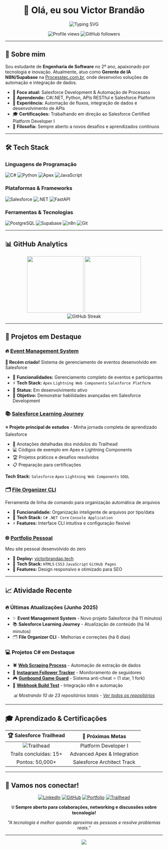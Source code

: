 <h1 align="center">👋 Olá, eu sou Victor Brandão</h1>

<p align="center">
  <img src="https://readme-typing-svg.herokuapp.com?font=Fira+Code&pause=1000&color=2E9EF7&center=true&vCenter=true&width=435&lines=Estudante+de+Engenharia+de+Software;Desenvolvedor+em+Forma%C3%A7%C3%A3o;Apaixonado+por+Tecnologia;Especialista+em+Automa%C3%A7%C3%A3o" alt="Typing SVG" />
</p>

<p align="center">
  <img src="https://komarev.com/ghpvc/?username=victorbrandaao&color=blue&style=flat-square" alt="Profile views" />
  <img src="https://img.shields.io/github/followers/victorbrandaao?style=flat-square&color=blue" alt="GitHub followers" />
</p>

---

## 🚀 Sobre mim

Sou estudante de **Engenharia de Software** no 2º ano, apaixonado por tecnologia e inovação. Atualmente, atuo como **Gerente de IA N8N/Supabase** na [Processtec.com.br](https://processtec.com.br), onde desenvolvo soluções de automação e integração de dados.

- 🎯 **Foco atual:** Salesforce Development & Automação de Processos
- 🌱 **Aprendendo:** C#/.NET, Python, APIs RESTful e Salesforce Platform
- 💼 **Experiência:** Automação de fluxos, integração de dados e desenvolvimento de APIs
- 🎓 **Certificações:** Trabalhando em direção ao Salesforce Certified Platform Developer I
- 💬 **Filosofia:** Sempre aberto a novos desafios e aprendizados contínuos

---

## 🛠️ Tech Stack

### **Linguagens de Programação**
![C#](https://img.shields.io/badge/C%23-239120?style=for-the-badge&logo=c-sharp&logoColor=white)
![Python](https://img.shields.io/badge/Python-3776AB?style=for-the-badge&logo=python&logoColor=white)
![Apex](https://img.shields.io/badge/Apex-00A1E0?style=for-the-badge&logo=salesforce&logoColor=white)
![JavaScript](https://img.shields.io/badge/JavaScript-F7DF1E?style=for-the-badge&logo=javascript&logoColor=black)

### **Plataformas & Frameworks**
![Salesforce](https://img.shields.io/badge/Salesforce-00A1E0?style=for-the-badge&logo=salesforce&logoColor=white)
![.NET](https://img.shields.io/badge/.NET-512BD4?style=for-the-badge&logo=dotnet&logoColor=white)
![FastAPI](https://img.shields.io/badge/FastAPI-009688?style=for-the-badge&logo=fastapi&logoColor=white)

### **Ferramentas & Tecnologias**
![PostgreSQL](https://img.shields.io/badge/PostgreSQL-336791?style=for-the-badge&logo=postgresql&logoColor=white)
![Supabase](https://img.shields.io/badge/Supabase-3ECF8E?style=for-the-badge&logo=supabase&logoColor=white)
![n8n](https://img.shields.io/badge/n8n-EA4B71?style=for-the-badge&logo=n8n&logoColor=white)
![Git](https://img.shields.io/badge/Git-F05032?style=for-the-badge&logo=git&logoColor=white)

---

## 📊 GitHub Analytics

<div align="center">
  <img height="180em" src="https://github-readme-stats.vercel.app/api?username=victorbrandaao&show_icons=true&theme=tokyonight&include_all_commits=true&count_private=true"/>
  <img height="180em" src="https://github-readme-stats.vercel.app/api/top-langs/?username=victorbrandaao&layout=compact&langs_count=7&theme=tokyonight"/>
</div>

<div align="center">
  <img src="https://github-readme-streak-stats.herokuapp.com/?user=victorbrandaao&theme=tokyonight" alt="GitHub Streak" />
</div>

---

## 🎯 Projetos em Destaque

### 🔥 [Event Management System](https://github.com/victorbrandaao/EventManagementSystem)
**🚀 Recém criado!** Sistema de gerenciamento de eventos desenvolvido em Salesforce
- 🎪 **Funcionalidades:** Gerenciamento completo de eventos e participantes
- ⚡ **Tech Stack:** `Apex` `Lightning Web Components` `Salesforce Platform`
- 📅 **Status:** Em desenvolvimento ativo
- 🎯 **Objetivo:** Demonstrar habilidades avançadas em Salesforce Development

### 📚 [Salesforce Learning Journey](https://github.com/victorbrandaao/salesforce-learning-journey)
**⭐ Projeto principal de estudos** - Minha jornada completa de aprendizado Salesforce
- 📖 Anotações detalhadas dos módulos do Trailhead
- 💻 Códigos de exemplo em Apex e Lightning Components
- 🏆 Projetos práticos e desafios resolvidos
- 📋 Preparação para certificações

**Tech Stack:** `Salesforce` `Apex` `Lightning Web Components` `SOQL`

### 🗂️ [File Organizer CLI](https://github.com/victorbrandaao/FileOrganizerCli)
Ferramenta de linha de comando para organização automática de arquivos
- 🔧 **Funcionalidade:** Organização inteligente de arquivos por tipo/data
- 💾 **Tech Stack:** `C#` `.NET Core` `Console Application`
- ⚡ **Features:** Interface CLI intuitiva e configuração flexível

### 🌐 [Portfolio Pessoal](https://github.com/victorbrandaao/meuportfolio)
Meu site pessoal desenvolvido do zero
- 🚀 **Deploy:** [victorbrandao.tech](https://victorbrandao.tech)
- 🎨 **Tech Stack:** `HTML5` `CSS3` `JavaScript` `GitHub Pages`
- 📱 **Features:** Design responsivo e otimizado para SEO

---

## 📈 Atividade Recente

### 🔥 **Últimas Atualizações (Junho 2025)**
- ✨ **Event Management System** - Novo projeto Salesforce (há 11 minutos)
- 📚 **Salesforce Learning Journey** - Atualização de conteúdo (há 14 minutos)
- 🗂️ **File Organizer CLI** - Melhorias e correções (há 6 dias)

### 💻 **Projetos C# em Destaque**
- 🕷️ [**Web Scraping Process**](https://github.com/victorbrandaao/WebScrapingProcess) - Automação de extração de dados
- 📱 [**Instagram Follower Tracker**](https://github.com/victorbrandaao/InstagramFollowerTracker) - Monitoramento de seguidores
- 🎮 [**Gunbound Game Guard**](https://github.com/victorbrandaao/GunboundGameGuard) - Sistema anti-cheat ⭐ (1 star, 1 fork)
- 🔗 [**Webhook Build Test**](https://github.com/victorbrandaao/WebhookBuildTest) - Integração n8n e automação

<div align="center">
  
*📊 Mostrando 10 de 23 repositórios totais - [Ver todos os repositórios](https://github.com/victorbrandaao?tab=repositories&sort=updated)*

</div>

---

## 🎓 Aprendizado & Certificações

<div align="center">

| 🏆 **Salesforce Trailhead** | 🎯 **Próximas Metas** |
|:---:|:---:|
| ![Trailhead](https://img.shields.io/badge/Trailhead-00A1E0?style=for-the-badge&logo=salesforce&logoColor=white) | Platform Developer I |
| Trails concluídas: 15+ | Advanced Apex & Integration |
| Pontos: 50,000+ | Salesforce Architect Track |

</div>

---

## 🤝 Vamos nos conectar!

<div align="center">
  
[![LinkedIn](https://img.shields.io/badge/LinkedIn-0077B5?style=for-the-badge&logo=linkedin&logoColor=white)](https://linkedin.com/in/victorbrandaao)
[![GitHub](https://img.shields.io/badge/GitHub-100000?style=for-the-badge&logo=github&logoColor=white)](https://github.com/victorbrandaao)
[![Portfolio](https://img.shields.io/badge/Portfolio-FF5722?style=for-the-badge&logo=todoist&logoColor=white)](https://victorbrandao.tech)
[![Trailhead](https://img.shields.io/badge/Trailhead-00A1E0?style=for-the-badge&logo=salesforce&logoColor=white)](https://trailblazer.me/id/victorbrandaao)

</div>

<div align="center">
  
**💡 Sempre aberto para colaborações, networking e discussões sobre tecnologia!**

*"A tecnologia é melhor quando aproxima as pessoas e resolve problemas reais."*

</div>

---

<div align="center">
  <img src="https://capsule-render.vercel.app/api?type=waving&color=gradient&height=60&section=footer"/>
</div>
